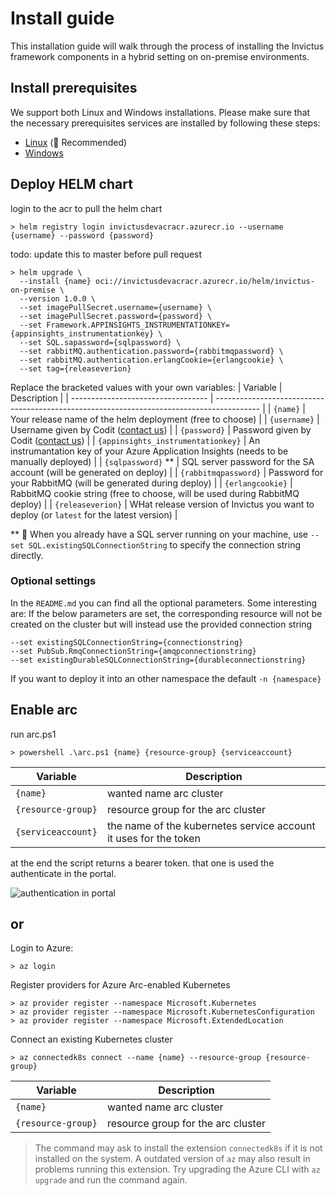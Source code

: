 # Install guide
This installation guide will walk through the process of installing the Invictus framework components in a hybrid setting on on-premise environments. 

## Install prerequisites
We support both Linux and Windows installations. Please make sure that the necessary prerequisites services are installed by following these steps:
* [Linux](./prerequisites/installguide-linux.md) (🥇 Recommended)
* [Windows](./prerequisites/installguide-windows.md)

## Deploy HELM chart
login to the acr to pull the helm chart
```shell
> helm registry login invictusdevacracr.azurecr.io --username {username} --password {password}
```
todo: update this to master before pull request
```shell
> helm upgrade \
  --install {name} oci://invictusdevacracr.azurecr.io/helm/invictus-on-premise \
  --version 1.0.0 \
  --set imagePullSecret.username={username} \
  --set imagePullSecret.password={password} \
  --set Framework.APPINSIGHTS_INSTRUMENTATIONKEY={appinsights_instrumentationkey} \
  --set SQL.sapassword={sqlpassword} \
  --set rabbitMQ.authentication.password={rabbitmqpassword} \
  --set rabbitMQ.authentication.erlangCookie={erlangcookie} \
  --set tag={releaseverion}
```

Replace the bracketed values with your own variables:
| Variable                           | Description                                                                               |
| ---------------------------------- | ----------------------------------------------------------------------------------------- |
| `{name}`                           | Your release name of the helm deployment (free to choose)                                 |
| `{username}`                       | Username given by Codit ([contact us](mailto:coditproducts@codit.eu))                     |
| `{password}`                       | Password given by Codit ([contact us](mailto:coditproducts@codit.eu))                     |
| `{appinsights_instrumentationkey}` | An instrumantation key of your Azure Application Insights (needs to be manually deployed) |
| `{sqlpassword}` **                 | SQL server password for the SA account (will be generated on deploy)                      |
| `{rabbitmqpassword}`               | Password for your RabbitMQ (will be generated during deploy)                              |
| `{erlangcookie}`                   | RabbitMQ cookie string (free to choose, will be used during RabbitMQ deploy)              |
| `{releaseverion}`                  | WHat release version of Invictus you want to deploy (or `latest` for the latest version)  |

** 🚩 When you already have a SQL server running on your machine, use `--set SQL.existingSQLConnectionString` to specify the connection string directly.

### Optional settings
In the `README.md` you can find all the optional parameters.
Some interesting are:
If the below parameters are set, the corresponding resource will not be created on the cluster but will instead use the provided connection string
```shell
--set existingSQLConnectionString={connectionstring}
--set PubSub.RmqConnectionString={amqpconnectionstring}
--set existingDurableSQLConnectionString={durableconnectionstring}
```

If you want to deploy it into an other namespace the default
`-n {namespace}`

## Enable arc
run arc.ps1
```shell
> powershell .\arc.ps1 {name} {resource-group} {serviceaccount}
```
| Variable           | Description                                                      |
| ------------------ | ---------------------------------------------------------------- |
| `{name}`           | wanted name arc cluster                                          |
| `{resource-group}` | resource group for the arc cluster                               |
| `{serviceaccount}` | the name of the kubernetes service account it uses for the token |

at the end the script returns a bearer token. that one is used the authenticate in the portal.

![authentication in portal](./images/arc-bearer-token.png)

## or

Login to Azure:

```shell
> az login
```

Register providers for Azure Arc-enabled Kubernetes
```shell
> az provider register --namespace Microsoft.Kubernetes
> az provider register --namespace Microsoft.KubernetesConfiguration
> az provider register --namespace Microsoft.ExtendedLocation
```

Connect an existing Kubernetes cluster
```shell
> az connectedk8s connect --name {name} --resource-group {resource-group}
```

| Variable           | Description                        |
| ------------------ | ---------------------------------- |
| `{name}`           | wanted name arc cluster            |
| `{resource-group}` | resource group for the arc cluster |

> The command may ask to install the extension `connectedk8s` if it is not installed on the system. A outdated version of `az` may also result in problems running this extension. Try upgrading the Azure CLI with `az upgrade` and run the command again.

